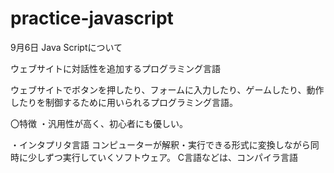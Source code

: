 # practice-javascript

9月6日
Java Scriptについて

ウェブサイトに対話性を追加するプログラミング言語

ウェブサイトでボタンを押したり、フォームに入力したり、ゲームしたり、動作したりを制御するために用いられるプログラミング言語。

〇特徴
・汎用性が高く、初心者にも優しい。

・インタプリタ言語
コンピューターが解釈・実行できる形式に変換しながら同時に少しずつ実行していくソフトウェア。
C言語などは、コンパイラ言語


